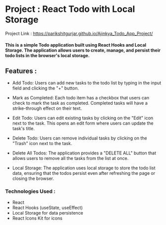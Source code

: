 # Project : React Todo with Local Storage

Project Link : https://parikshitgurjar.github.io/Ajinkya_Todo_App_Project/

#### This is a simple Todo application built using React Hooks and Local Storage. The application allows users to create, manage, and persist their todo lists in the browser's local storage.

## Features : 
- Add Todo: Users can add new tasks to the todo list by typing in the input field and clicking the "+" button.

- Mark as Completed: Each todo item has a checkbox that users can check to mark the task as completed. Completed tasks will have a strike-through effect on their text.

- Edit Todo: Users can edit existing tasks by clicking on the "Edit" icon next to the task. This opens an edit form where users can update the task's title.

- Delete Todo: Users can remove individual tasks by clicking on the "Trash" icon next to the task.

- Delete All Todos: The application provides a "DELETE ALL" button that allows users to remove all the tasks from the list at once.

- Local Storage: The application uses local storage to store the todo list data, ensuring that the todos persist even after refreshing the page or closing the browser.

### Technologies Used :
* React
* React Hooks (useState, useEffect)
* Local Storage for data persistence
* React Icons Kit for icons
